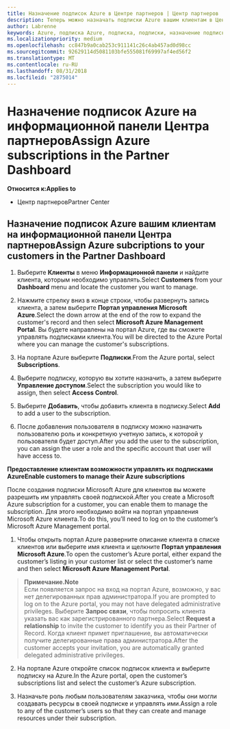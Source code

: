 ```yaml
---
title: Назначение подписок Azure в Центре партнеров | Центр партнеров
description: Теперь можно назначать подписки Azure вашим клиентам в Центре партнеров. Кроме того, можно предоставить им возможность самостоятельного управления подписками
author: Labrenne
keywords: Azure, подписка Azure, подписка, подписки, назначение подписки, управление подпиской Azure
ms.localizationpriority: medium
ms.openlocfilehash: cc847b9a0cab253c911141c26c4ab457ad0d98cc
ms.sourcegitcommit: 92629114d5081103bfe555081f69997af4ed56f2
ms.translationtype: MT
ms.contentlocale: ru-RU
ms.lasthandoff: 08/31/2018
ms.locfileid: "2875014"
---
```

# <a name="assign-azure-subscriptions-in-the-partner-dashboard"></a><span data-ttu-id="bc9b6-104">Назначение подписок Azure на информационной панели Центра партнеров</span><span class="sxs-lookup"><span data-stu-id="bc9b6-104">Assign Azure subscriptions in the Partner Dashboard</span></span>

**<span data-ttu-id="bc9b6-105">Относится к:</span><span class="sxs-lookup"><span data-stu-id="bc9b6-105">Applies to</span></span>**

-  <span data-ttu-id="bc9b6-106">Центр партнеров</span><span class="sxs-lookup"><span data-stu-id="bc9b6-106">Partner Center</span></span>
 
## <a name="assign-azure-subcriptions-to-your-customers-in-the-partner-dashboard"></a><span data-ttu-id="bc9b6-107">Назначение подписок Azure вашим клиентам на информационной панели Центра партнеров</span><span class="sxs-lookup"><span data-stu-id="bc9b6-107">Assign Azure subcriptions to your customers in the Partner Dashboard</span></span>

1. <span data-ttu-id="bc9b6-108">Выберите **Клиенты** в меню **Информационной панели** и найдите клиента, которым необходимо управлять.</span><span class="sxs-lookup"><span data-stu-id="bc9b6-108">Select **Customers** from your **Dashboard** menu and locate the customer you want to manage.</span></span>

2.  <span data-ttu-id="bc9b6-109">Нажмите стрелку вниз в конце строки, чтобы развернуть запись клиента, а затем выберите **Портал управления Microsoft Azure**.</span><span class="sxs-lookup"><span data-stu-id="bc9b6-109">Select the down arrow at the end of the row to expand the customer's record and then select **Microsoft Azure Management Portal**.</span></span> <span data-ttu-id="bc9b6-110">Вы будете направлены на портал Azure, где вы сможете управлять подписками клиента.</span><span class="sxs-lookup"><span data-stu-id="bc9b6-110">You will be directed to the Azure Portal where you can manage the customer's subscriptions.</span></span> 

4. <span data-ttu-id="bc9b6-111">На портале Azure выберите **Подписки**.</span><span class="sxs-lookup"><span data-stu-id="bc9b6-111">From the Azure portal, select **Subscriptions**.</span></span>

5. <span data-ttu-id="bc9b6-112">Выберите подписку, которую вы хотите назначить, а затем выберите **Управление доступом**.</span><span class="sxs-lookup"><span data-stu-id="bc9b6-112">Select the subscription you would like to assign, then select **Access Control**.</span></span>

6. <span data-ttu-id="bc9b6-113">Выберите **Добавить**, чтобы добавить клиента в подписку.</span><span class="sxs-lookup"><span data-stu-id="bc9b6-113">Select **Add** to add a user to the subscription.</span></span> 

7. <span data-ttu-id="bc9b6-114">После добавления пользователя в подписку можно назначить пользователю роль и конкретную учетную запись, к которой у пользователя будет доступ.</span><span class="sxs-lookup"><span data-stu-id="bc9b6-114">After you add the user to the subscription, you can assign the user a role and the specific account that user will have access to.</span></span> 

**<span data-ttu-id="bc9b6-115">Предоставление клиентам возможности управлять их подписками Azure</span><span class="sxs-lookup"><span data-stu-id="bc9b6-115">Enable customers to manage their Azure subscriptions</span></span>**

<span data-ttu-id="bc9b6-116">После создания подписки Microsoft Azure для клиентов вы можете разрешить им управлять своей подпиской.</span><span class="sxs-lookup"><span data-stu-id="bc9b6-116">After you create a Microsoft Azure subscription for a customer, you can enable them to manage the subscription.</span></span> <span data-ttu-id="bc9b6-117">Для этого необходимо войти на портал управления Microsoft Azure клиента.</span><span class="sxs-lookup"><span data-stu-id="bc9b6-117">To do this, you’ll need to log on to the customer’s Microsoft Azure Management portal.</span></span> 

1.  <span data-ttu-id="bc9b6-118">Чтобы открыть портал Azure разверните описание клиента в списке клиентов или выберите имя клиента и щелкните **Портал управления Microsoft Azure**.</span><span class="sxs-lookup"><span data-stu-id="bc9b6-118">To open the customer’s Azure portal, either expand the customer’s listing in your customer list or select the customer’s name and then select **Microsoft Azure Management Portal**.</span></span>
    
 >**<span data-ttu-id="bc9b6-119">Примечание.</span><span class="sxs-lookup"><span data-stu-id="bc9b6-119">Note</span></span>** <br> <span data-ttu-id="bc9b6-120">Если появляется запрос на вход на портал Azure, возможно, у вас нет делегированных прав администратора.</span><span class="sxs-lookup"><span data-stu-id="bc9b6-120">If you are prompted to log on to the Azure portal, you may not have delegated administrative privileges.</span></span> <span data-ttu-id="bc9b6-121">Выберите **Запрос связи**, чтобы попросить клиента указать вас как зарегистрированного партнера.</span><span class="sxs-lookup"><span data-stu-id="bc9b6-121">Select **Request a relationship** to invite the customer to identify you as their Partner of Record.</span></span> <span data-ttu-id="bc9b6-122">Когда клиент примет приглашение, вы автоматически получите делегированные права администратора.</span><span class="sxs-lookup"><span data-stu-id="bc9b6-122">After the customer accepts your invitation, you are automatically granted delegated administrative privileges.</span></span> 

2.  <span data-ttu-id="bc9b6-123">На портале Azure откройте список подписок клиента и выберите подписку на Azure.</span><span class="sxs-lookup"><span data-stu-id="bc9b6-123">In the Azure portal, open the customer’s subscriptions list and select the customer’s Azure subscription.</span></span>

3.  <span data-ttu-id="bc9b6-124">Назначьте роль любым пользователям заказчика, чтобы они могли создавать ресурсы в своей подписке и управлять ими.</span><span class="sxs-lookup"><span data-stu-id="bc9b6-124">Assign a role to any of the customer’s users so that they can create and manage resources under their subscription.</span></span>


